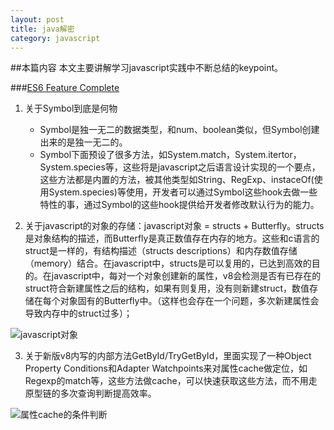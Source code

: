 ```yaml
---
layout: post
title: java解密
category: javascript
---
```


##本篇内容
本文主要讲解学习javascript实践中不断总结的keypoint。

<!--break-->

###[ES6 Feature Complete](https://webkit.org/blog/6756/es6-feature-complete/)
1. 关于Symbol到底是何物
	- Symbol是独一无二的数据类型，和num、boolean类似，但Symbol创建出来的是独一无二的。
	- Symbol下面预设了很多方法，如System.match，System.itertor，System.species等，这些将是javascript之后语言设计实现的一个要点，这些方法都是内置的方法，被其他类型如String、RegExp、instaceOf(使用System.species)等使用，开发者可以通过Symbol这些hook去做一些特性的事，通过Symbol的这些hook提供给开发者修改默认行为的能力。

2. 关于javascript的对象的存储：javascript对象 = structs + Butterfly。structs是对象结构的描述，而Butterfly是真正数值存在内存的地方。这些和c语言的struct是一样的，有结构描述（structs descriptions）和内存数值存储（memory）结合。在javascript中，structs是可以复用的，已达到高效的目的。在javascript中，每对一个对象创建新的属性，v8会检测是否有已存在的struct符合新建属性之后的结构，如果有则复用，没有则新建struct，数值存储在每个对象固有的Butterfly中。（这样也会存在一个问题，多次新建属性会导致内存中的struct过多）；

![javascript对象](https://webkit.org/wp-content/uploads/Figure-6.png)

3. 关于新版v8内写的内部方法GetById/TryGetById，里面实现了一种Object Property Conditions和Adapter Watchpoints来对属性cache做定位，如Regexp的match等，这些方法做cache，可以快速获取这些方法，而不用走原型链的多次查询判断提高效率。

![属性cache的条件判断](https://webkit.org/wp-content/uploads/Figure-7-2.png)
